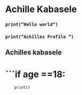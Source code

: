 # Achille Kabasele

### ```print(“Hello world“)```

### ```print(“Achilles Profile “)```

## Achilles kabasele 

# ```if age ==18:
        print()
```

